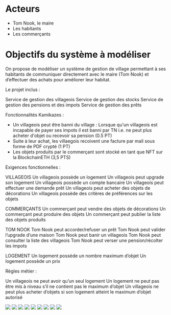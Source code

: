 # Acteurs

- Tom Nook, le maire
- Les habitants
- Les commerçants

# Objectifs du système à modéliser

On propose de modéliser un système de gestion de village permettant à ses habitants de communiquer directement avec le maire (Tom Nook) et d’effectuer des achats pour améliorer leur habitat. 

Le projet inclus :

Service de gestion des villageois
Service de gestion des stocks
Service de gestion des pensions et des impots
Service de gestion des prêts

Fonctionnalités Kamikazes :
- Un villageois peut être banni du village : Lorsque qu'un villageois est incapable de payer ses impots il est banni par TN i.e. ne peut plus acheter d'objet ou recevoir sa pension (0.5 PT)
- Suite à leur achat, les villaegois recoivent une facture par mail sous forme de PDF crypté (1 PT)
- Les objets produits par le commerçant sont stocké en tant que NFT sur la BlockchainETH (3,5 PTS)

Exigences fonctionnelles :

VILLAGEOIS 
Un villageois possède un logement
Un villageois peut upgrade son logement
Un villageois possède un compte bancaire
Un villageois peut effectuer une demande prêt
Un villageois peut acheter des objets de décorations
Un villageois possède des critères de préférences sur les objets


COMMERÇANTS 
Un commerçant peut vendre des objets de décorations
Un commerçant peut produire des objets
Un commerçant peut publier la liste des objets produits

TOM NOOK
Tom Nook peut accorder/refuser un prêt
Tom Nook peut valider l’upgrade d’une maison
Tom Nook peut banir un villageois
Tom Nook peut consulter la liste des villageois
Tom Nook peut verser une pension/récolter les impots

LOGEMENT
Un logement possède un nombre maximum d’objet
Un logement possède un prix

Règles métier :

Un villageois ne peut avoir qu’un seul logement
Un logement ne peut pas être mis à niveau s’il ne contient pas le maximum d’objet
Un villageois ne peut plus acheter d’objets si son logement atteint le maximum d’objet autorisé 

![](purchaseObjects.png)
![](emitPension.png)
![](listVillagers.png)
![](createObjects.png)
![](emitLoan.png)
![](listLoans.png)
![](acceptLoan.png)
![](CollectTax.png)
![](UpgradeHouse.png)

